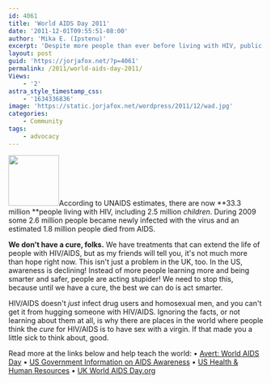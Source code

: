 ```yaml
---
id: 4061
title: 'World AIDS Day 2011'
date: '2011-12-01T09:55:51-08:00'
author: 'Mika E. (Ipstenu)'
excerpt: 'Despite more people than ever before living with HIV, public awareness and knowledge is declining. December First is World AIDS Day. Let''s act aware and teach the world!'
layout: post
guid: 'https://jorjafox.net/?p=4061'
permalink: /2011/world-aids-day-2011/
Views:
    - '2'
astra_style_timestamp_css:
    - '1634336836'
image: 'https://static.jorjafox.net/wordpress/2011/12/wad.jpg'
categories:
    - Community
tags:
    - advocacy
---
```


<img class="alignleft" title="actaware" src="//static.jorjafox.net/wordpress/2010/12/actaware-100x100.jpg" alt="" width="100" height="100" />According to UNAIDS estimates, there are now **33.3 million **people living with HIV, including 2.5 million <em>children</em>. During 2009 some 2.6 million people became newly infected with the virus and an estimated 1.8 million people died from AIDS.

**We don't have a cure, folks.** We have treatments that can extend the life of people with HIV/AIDS, but as my friends will tell you, it's not much more than hope right now. This isn't just a problem in the UK, too. In the US, awareness is declining! Instead of more people learning more and being smarter and safer, people are acting stupider! We need to stop this, because until we have a cure, the best we can do is act smarter.

HIV/AIDS doesn't <em>just</em> infect drug users and homosexual men, and you can't get it from hugging someone with HIV/AIDS. Ignoring the facts, or not learning about them at all, is why there are places in the world where people think the <em>cure</em> for HIV/AIDS is to have sex with a virgin. If that made you a little sick to think about, good.

Read more at the links below and help teach the world:
• <a href="http://www.avert.org/world-aids-day.htm">Avert: World AIDS Day</a>
• <a href="http://aids.gov/">US Government Information on AIDS Awareness</a>
• <a href="http://minorityhealth.hhs.gov/templates/browse.aspx?lvl=3&amp;lvlid=360">US Health &amp; Human Resources</a>
• <a href="http://www.worldaidsday.org">UK World AIDS Day.org</a>
